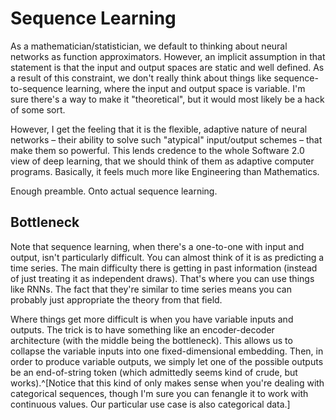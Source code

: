 # Sequence Learning

As a mathematician/statistician, we default to thinking about neural networks as function approximators. However, an implicit assumption in that statement is that the input and output spaces are static and well defined. As a result of this constraint, we don't really think about things like sequence-to-sequence learning, where the input and output space is variable. I'm sure there's a way to make it "theoretical", but it would most likely be a hack of some sort.

However, I get the feeling that it is the flexible, adaptive nature of neural networks – their ability to solve such "atypical" input/output schemes – that make them so powerful. This lends credence to the whole Software 2.0 view of deep learning, that we should think of them as adaptive computer programs. Basically, it feels much more like Engineering than Mathematics.

Enough preamble. Onto actual sequence learning.

## Bottleneck

Note that sequence learning, when there's a one-to-one with input and output, isn't particularly difficult. You can almost think of it is as predicting a time series. The main difficulty there is getting in past information (instead of just treating it as independent draws). That's where you can use things like RNNs. The fact that they're similar to time series means you can probably just appropriate the theory from that field.

Where things get more difficult is when you have variable inputs and outputs. The trick is to have something like an encoder-decoder architecture (with the middle being the bottleneck). This allows us to collapse the variable inputs into one fixed-dimensional embedding. Then, in order to produce variable outputs, we simply let one of the possible outputs be an end-of-string token (which admittedly seems kind of crude, but works).^[Notice that this kind of only makes sense when you're dealing with categorical sequences, though I'm sure you can fenangle it to work with continuous values. Our particular use case is also categorical data.]
